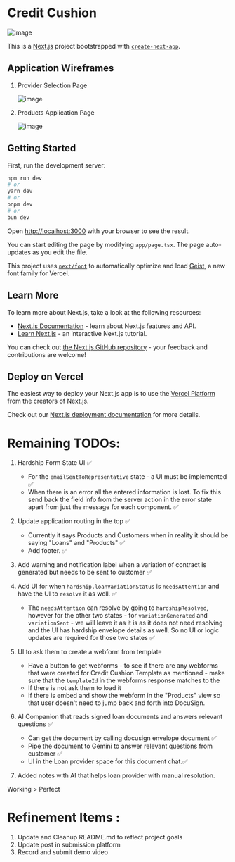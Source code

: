 # Credit Cushion

![image](https://github.com/user-attachments/assets/3db95beb-0546-4c26-b298-10bd0765ef5d)

This is a [Next.js](https://nextjs.org) project bootstrapped with [`create-next-app`](https://nextjs.org/docs/app/api-reference/cli/create-next-app).

## Application Wireframes

1. Provider Selection Page

   ![image](https://github.com/user-attachments/assets/7aa1a924-84e3-48a9-b756-df310b846699)

2. Products Application Page

   ![image](https://github.com/user-attachments/assets/ee9144aa-4ed8-4771-ab5b-d5d9a03ccd57)

## Getting Started

First, run the development server:

```bash
npm run dev
# or
yarn dev
# or
pnpm dev
# or
bun dev
```

Open [http://localhost:3000](http://localhost:3000) with your browser to see the result.

You can start editing the page by modifying `app/page.tsx`. The page auto-updates as you edit the file.

This project uses [`next/font`](https://nextjs.org/docs/app/building-your-application/optimizing/fonts) to automatically optimize and load [Geist](https://vercel.com/font), a new font family for Vercel.

## Learn More

To learn more about Next.js, take a look at the following resources:

- [Next.js Documentation](https://nextjs.org/docs) - learn about Next.js features and API.
- [Learn Next.js](https://nextjs.org/learn) - an interactive Next.js tutorial.

You can check out [the Next.js GitHub repository](https://github.com/vercel/next.js) - your feedback and contributions are welcome!

## Deploy on Vercel

The easiest way to deploy your Next.js app is to use the [Vercel Platform](https://vercel.com/new?utm_medium=default-template&filter=next.js&utm_source=create-next-app&utm_campaign=create-next-app-readme) from the creators of Next.js.

Check out our [Next.js deployment documentation](https://nextjs.org/docs/app/building-your-application/deploying) for more details.

# Remaining TODOs:

1. Hardship Form State UI ✅

   - For the `emailSentToRepresentative` state - a UI must be implemented ✅
   - When there is an error all the entered information is lost. To fix this send back the field info from the server action in the error state apart from just the message for each component. ✅

2. Update application routing in the top ✅

   - Currently it says Products and Customers when in reality it should be saying "Loans" and "Products" ✅
   - Add footer. ✅

3. Add warning and notification label when a variation of contract is generated but needs to be sent to customer ✅

4. Add UI for when `hardship.loanVariationStatus` is `needsAttention` and have the UI to `resolve` it as well. ✅

   - The `needsAttention` can resolve by going to `hardshipResolved`, however for the other two states - for `variationGenerated` and `variationSent` - we will leave it as it is as it does not need resolving and the UI has hardship envelope details as well. So no UI or logic updates are required for those two states ✅

5. UI to ask them to create a webform from template

   - Have a button to get webforms - to see if there are any webforms that were created for Credit Cushion Template as mentioned - make sure that the `templateId` in the webforms response matches to the
   - If there is not ask them to load it
   - If there is embed and show the webform in the "Products" view so that user doesn't need to jump back and forth into DocuSign.

6. AI Companion that reads signed loan documents and answers relevant questions ✅
   - Can get the document by calling docusign envelope document ✅
   - Pipe the document to Gemini to answer relevant questions from customer ✅
   - UI in the Loan provider space for this document chat.✅
  
7. Added notes with AI that helps loan provider with manual resolution. 

Working > Perfect

# Refinement Items :

1. Update and Cleanup README.md to reflect project goals
2. Update post in submission platform
3. Record and submit demo video
